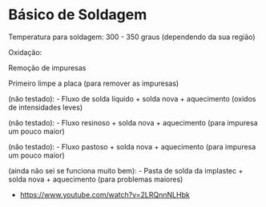 # Básico de Soldagem

Temperatura para soldagem: 300 - 350 graus (dependendo da sua região)

Oxidação:

Remoção de impuresas

Primeiro limpe a placa (para remover as impuresas)

(não testado): - Fluxo de solda líquido + solda nova + aquecimento (oxidos de intensidades leves)

(não testado): - Fluxo resinoso + solda nova + aquecimento (para impuresa um pouco maior)

(não testado): - Fluxo pastoso + solda nova + aquecimento (para impuresa um pouco maior)

(ainda não sei se funciona muito bem): - Pasta de solda da implastec + solda nova + aquecimento (para problemas maiores)

- https://www.youtube.com/watch?v=2LRQnnNLHbk
